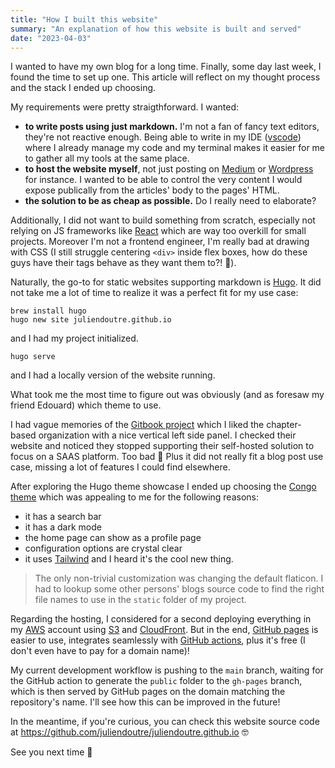 ```yaml
---
title: "How I built this website"
summary: "An explanation of how this website is built and served"
date: "2023-04-03"
---
```

I wanted to have my own blog for a long time. Finally, some day last week, I found the time to set up one. This article will reflect on my thought process and the stack I ended up choosing.

My requirements were pretty straigthforward. I wanted:
* **to write posts using just markdown.** I'm not a fan of fancy text editors, they're not reactive enough. Being able to write in my IDE ([vscode](https://code.visualstudio.com/)) where I already manage my code and my terminal makes it easier for me to gather all my tools at the same place.
* **to host the website myself**, not just posting on [Medium](https://medium.com/) or [Wordpress](https://wordpress.com/) for instance. I wanted to be able to control the very content I would expose publically from the articles' body to the pages' HTML.
* **the solution to be as cheap as possible.** Do I really need to elaborate?

Additionally, I did not want to build something from scratch, especially not relying on JS frameworks like [React](https://react.dev/) which are way too overkill for small projects. Moreover I'm not a frontend engineer, I'm really bad at drawing with CSS (I still struggle centering `<div>` inside flex boxes, how do these guys have their tags behave as they want them to?! :exploding_head:).

Naturally, the go-to for static websites supporting markdown is [Hugo](https://gohugo.io/).
It did not take me a lot of time to realize it was a perfect fit for my use case:

```shell
brew install hugo
hugo new site juliendoutre.github.io
```

and I had my project initialized.

```shell
hugo serve
```

and I had a locally version of the website running.

What took me the most time to figure out was obviously (and as foresaw my friend Edouard) which theme to use.

I had vague memories of the [Gitbook project](https://www.gitbook.com/) which I liked the chapter-based organization with a nice vertical left side panel. I checked their website and noticed they stopped supporting their self-hosted solution to focus on a SAAS platform. Too bad :shrug: Plus it did not really fit a blog post use case, missing a lot of features I could find elsewhere.

After exploring the Hugo theme showcase I ended up choosing the [Congo theme](https://jpanther.github.io/congo/) which was appealing to me for the following reasons:
* it has a search bar
* it has a dark mode
* the home page can show as a profile page
* configuration options are crystal clear
* it uses [Tailwind](https://tailwindui.com/) and I heard it's the cool new thing.

> The only non-trivial customization was changing the default flaticon. I had to lookup some other persons' blogs source code to find the right file names to use in the `static` folder of my project.

Regarding the hosting, I considered for a second deploying everything in my [AWS](https://aws.amazon.com/) account using [S3](https://aws.amazon.com/s3/) and [CloudFront](https://aws.amazon.com/cloudfront/). But in the end, [GitHub pages](https://pages.github.com/) is easier to use, integrates seamlessly with [GitHub actions](https://github.com/features/actions), plus it's free (I don't even have to pay for a domain name)!

My current development workflow is pushing to the `main` branch, waiting for the GitHub action to generate the `public` folder to the `gh-pages` branch, which is then served by GitHub pages on the domain matching the repository's name. I'll see how this can be improved in the future!

In the meantime, if you're curious, you can check this website source code at https://github.com/juliendoutre/juliendoutre.github.io :nerd_face:

See you next time :wave:
